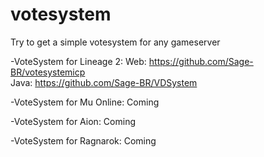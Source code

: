 # votesystem

Try to get a simple votesystem for any gameserver

-VoteSystem for Lineage 2:
Web: https://github.com/Sage-BR/votesystemicp  
Java: https://github.com/Sage-BR/VDSystem

-VoteSystem for Mu Online: Coming

-VoteSystem for Aion: Coming

-VoteSystem for Ragnarok: Coming
